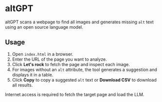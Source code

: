 # altGPT

altGPT scans a webpage to find all images and generates missing `alt` text using an open source language model.

## Usage

1. Open `index.html` in a browser.
2. Enter the URL of the page you want to analyze.
3. Click **Let's rock** to fetch the page and inspect each image.
4. For images without an `alt` attribute, the tool generates a suggestion and displays it in a table.
5. Click **Copy** to copy a suggested `alt` text or **Download CSV** to download all results.

Internet access is required to fetch the target page and load the LLM.
